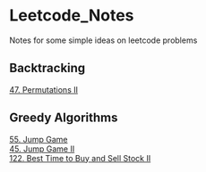 # Leetcode_Notes
Notes for some simple ideas on leetcode problems  

## Backtracking
[47. Permutations II](/src/47.md)

## Greedy Algorithms
[55. Jump Game](/src/55.md)  
[45. Jump Game II](/src/45.md)  
[122. Best Time to Buy and Sell Stock II](/src/122.md)
